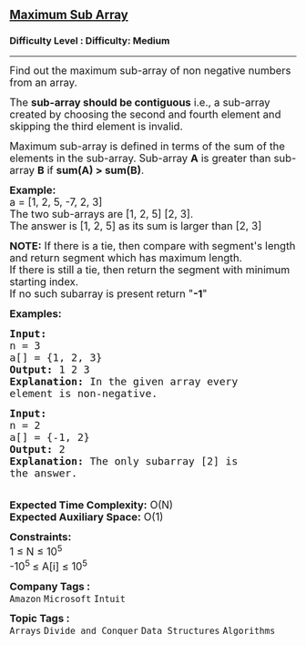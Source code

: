 <h2><a href="https://www.geeksforgeeks.org/problems/maximum-sub-array5443/1?page=22&sortBy=submissions">Maximum Sub Array</a></h2><h3>Difficulty Level : Difficulty: Medium</h3><hr><div class="problems_problem_content__Xm_eO"><p><span style="font-size: 18px;">Find out the maximum sub-array of non negative numbers from an array.</span></p>
<p><span style="font-size: 18px;">The <strong>sub-array should be contiguous</strong> i.e., a sub-array created by choosing the second and fourth element and skipping the third element is invalid.</span></p>
<p><span style="font-size: 18px;">Maximum sub-array is defined in terms of the sum of the elements in the sub-array. Sub-array <strong>A</strong> is greater than sub-array <strong>B</strong> if <strong>sum(A) &gt; sum(B)</strong>.</span></p>
<p><span style="font-size: 18px;"><strong>Example:</strong><br>a = [1, 2, 5, -7, 2, 3]<br>The two sub-arrays are [1, 2, 5] [2, 3].<br>The answer is [1, 2, 5] as its sum is larger than [2, 3]</span></p>
<p><span style="font-size: 18px;"><strong>NOTE:</strong> If there is a tie, then compare with segment's length and return segment which has maximum length.<br>If there is still a tie, then return the segment with minimum starting index.<br>If no such subarray is present return "<strong>-1</strong>"</span></p>
<p><span style="font-size: 18px;"><strong>Examples:</strong></span></p>
<pre><span style="font-size: 18px;"><strong>Input:
</strong>n = 3
a[] = {1, 2, 3}
<strong>Output:</strong> 1 2 3
<strong>Explanation:</strong> In the given array every
element is non-negative.
</span></pre>
<pre><span style="font-size: 18px;"><strong>Input:
</strong>n = 2
a[] = {-1, 2}
<strong>Output:</strong> 2
<strong>Explanation:</strong>&nbsp;The only subarray [2] is
the answer.<br><br></span></pre>
<p><span style="font-size: 18px;"><strong>Expected Time Complexity:</strong>&nbsp;O(N)<br><strong>Expected Auxiliary Space:</strong>&nbsp;O(1)</span></p>
<p><span style="font-size: 18px;"><strong>Constraints:</strong><br>1 ≤ N ≤ 10<sup>5</sup><br>-10<sup>5&nbsp;</sup>≤ A[i] ≤ 10<sup>5</sup></span></p></div><p><span style=font-size:18px><strong>Company Tags : </strong><br><code>Amazon</code>&nbsp;<code>Microsoft</code>&nbsp;<code>Intuit</code>&nbsp;<br><p><span style=font-size:18px><strong>Topic Tags : </strong><br><code>Arrays</code>&nbsp;<code>Divide and Conquer</code>&nbsp;<code>Data Structures</code>&nbsp;<code>Algorithms</code>&nbsp;